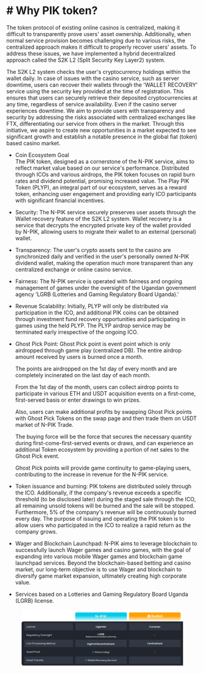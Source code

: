 # # Why PIK token?

The token protocol of existing online casinos is centralized, making it difficult to transparently prove users' asset ownership. Additionally, when normal service provision becomes challenging due to various risks, the centralized approach makes it difficult to properly recover users' assets. To address these issues, we have implemented a hybrid decentralized approach called the S2K L2 (Split Security Key Layer2) system.

The S2K L2 system checks the user's cryptocurrency holdings within the wallet daily. In case of issues with the casino service, such as server downtime, users can recover their wallets through the 'WALLET RECOVERY' service using the security key provided at the time of registration. This ensures that users can securely retrieve their deposited cryptocurrencies at any time, regardless of service availability. Even if the casino server experiences downtime. We aim to provide users with transparency and security by addressing the risks associated with centralized exchanges like FTX, differentiating our service from others in the market. Through this initiative, we aspire to create new opportunities in a market expected to see significant growth and establish a notable presence in the global fiat (token) based casino market.

* Coin Ecosystem Goal \
  The PIK token, designed as a cornerstone of the N-PIK service, aims to reflect market value based on our service's performance. Distributed through ICOs and various airdrops, the PIK token focuses on rapid burn rates and dividend potential, promising increased value. The Play PIK Token (PLYP), an integral part of our ecosystem, serves as a reward token, enhancing user engagement and providing early ICO participants with significant financial incentives.
* Security: The N-PIK service securely preserves user assets through the Wallet recovery feature of the S2K L2 system. Wallet recovery is a service that decrypts the encrypted private key of the wallet provided by N-PIK, allowing users to migrate their wallet to an external (personal) wallet.
* Transparency: The user's crypto assets sent to the casino are synchronized daily and verified in the user's personally owned N-PIK dividend wallet, making the operation much more transparent than any centralized exchange or online casino service.
* Fairness: The N-PIK service is operated with fairness and ongoing management of games under the oversight of the Ugandan government agency 'LGRB (Lotteries and Gaming Regulatory Board Uganda).'
* Revenue Scalability: Initially, PLYP will only be distributed via participation in the ICO, and additional PIK coins can be obtained through investment fund recovery opportunities and participating in games using the held PLYP. The PLYP airdrop service may be terminated early irrespective of the ongoing ICO.
*   Ghost Pick Point: Ghost Pick point is event point which is only airdropped through game play (centralized DB). The entire airdrop amount received by users is burned once a month.

    The points are airdropped on the 1st day of every month and are completely incinerated on the last day of each month.

    From the 1st day of the month, users can collect airdrop points to participate in various ETH and USDT acquisition events on a first-come, first-served basis or enter drawings to win prizes.

    Also, users can make additional profits by swapping Ghost Pick points with Ghost Pick Tokens on the swap page and then trade them on USDT market of N-PIK Trade.

    The buying force will be the force that secures the necessary quantity during first-come-first-served events or draws, and can experience an additional Token ecosystem by providing a portion of net sales to the Ghost Pick event.

    Ghost Pick points will provide game continuity to game-playing users, contributing to the increase in revenue for the N-PIK service.
* Token issuance and burning: PIK tokens are distributed solely through the ICO. Additionally, if the company's revenue exceeds a specific threshold (to be disclosed later) during the staged sale through the ICO, all remaining unsold tokens will be burned and the sale will be stopped. Furthermore, 5% of the company's revenue will be continuously burned every day. The purpose of issuing and operating the PIK token is to allow users who participated in the ICO to realize a rapid return as the company grows.
* Wager and Blockchain Launchpad: N-PIK aims to leverage blockchain to successfully launch Wager games and casino games, with the goal of expanding into various mobile Wager games and blockchain game launchpad services. Beyond the blockchain-based betting and casino market, our long-term objective is to use Wager and blockchain to diversify game market expansion, ultimately creating high corporate value.
* Services based on a Lotteries and Gaming Regulatory Board Uganda (LGRB) license.

<figure><img src=".gitbook/assets/07.png" alt=""><figcaption></figcaption></figure>
